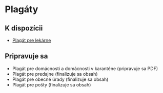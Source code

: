 # Plagáty

## K dispozícii

* [Plagát pre lekárne](../projekty/plagaty/plagat-pre-lekarne.md)

## Pripravuje sa

* Plagát pre domácnosti a domácnosti v karanténe (pripravuje sa PDF)
* Plagát pre predajne (finalizuje sa obsah)
* Plagát pre obecné úrady (finalizuje sa obsah)
* Plagát pre pošty (finalizuje sa obsah)
